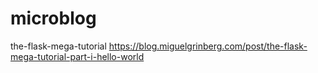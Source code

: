 # microblog
the-flask-mega-tutorial
https://blog.miguelgrinberg.com/post/the-flask-mega-tutorial-part-i-hello-world
